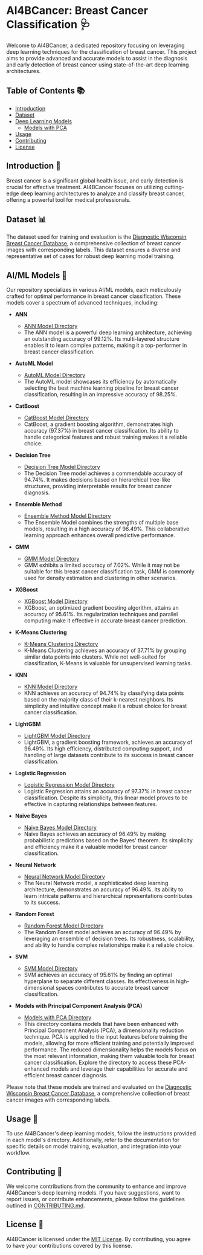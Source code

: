 # AI4BCancer: Breast Cancer Classification 🩺

Welcome to AI4BCancer, a dedicated repository focusing on leveraging deep learning techniques for the classification of breast cancer. This project aims to provide advanced and accurate models to assist in the diagnosis and early detection of breast cancer using state-of-the-art deep learning architectures.

## Table of Contents 📚

- [Introduction](#Introduction)
- [Dataset](https://www.kaggle.com/datasets/uciml/breast-cancer-wisconsin-data)
- [Deep Learning Models](https://github.com/footcricket05/BCancerAI/tree/main/Models)
  - [Models with PCA](https://github.com/footcricket05/BCancerAI/tree/main/Models/Models%20with%20PCA)
- [Usage](#usage)
- [Contributing](https://github.com/footcricket05/BCancerAI/blob/main/CONTRIBUTING.md)
- [License](https://github.com/footcricket05/BCancerAI/blob/main/LICENSE)

## Introduction 🌟

Breast cancer is a significant global health issue, and early detection is crucial for effective treatment. AI4BCancer focuses on utilizing cutting-edge deep learning architectures to analyze and classify breast cancer, offering a powerful tool for medical professionals.

## Dataset 📊

The dataset used for training and evaluation is the [Diagnostic Wisconsin Breast Cancer Database](https://www.kaggle.com/datasets/uciml/breast-cancer-wisconsin-data), a comprehensive collection of breast cancer images with corresponding labels. This dataset ensures a diverse and representative set of cases for robust deep learning model training.

## AI/ML Models 🧠

Our repository specializes in various AI/ML models, each meticulously crafted for optimal performance in breast cancer classification. These models cover a spectrum of advanced techniques, including:

- **ANN**
  - [ANN Model Directory](https://github.com/footcricket05/BCancerAI/tree/main/Models/ANN)
  - The ANN model is a powerful deep learning architecture, achieving an outstanding accuracy of 99.12%. Its multi-layered structure enables it to learn complex patterns, making it a top-performer in breast cancer classification.
    
- **AutoML Model**
  - [AutoML Model Directory](https://github.com/footcricket05/BCancerAI/tree/main/Models/AutoML%20Model)
  - The AutoML model showcases its efficiency by automatically selecting the best machine learning pipeline for breast cancer classification, resulting in an impressive accuracy of 98.25%.

- **CatBoost**
  - [CatBoost Model Directory](https://github.com/footcricket05/BCancerAI/tree/main/Models/CatBoost)
  - CatBoost, a gradient boosting algorithm, demonstrates high accuracy (97.37%) in breast cancer classification. Its ability to handle categorical features and robust training makes it a reliable choice.

- **Decision Tree**
  - [Decision Tree Model Directory](https://github.com/footcricket05/BCancerAI/tree/main/Models/Decision%20Tree)
  - The Decision Tree model achieves a commendable accuracy of 94.74%. It makes decisions based on hierarchical tree-like structures, providing interpretable results for breast cancer diagnosis.

- **Ensemble Method**
  - [Ensemble Method Model Directory](https://github.com/footcricket05/BCancerAI/tree/main/Models/Ensemble%20Method)
  - The Ensemble Model combines the strengths of multiple base models, resulting in a high accuracy of 96.49%. This collaborative learning approach enhances overall predictive performance.
  
- **GMM**
  - [GMM Model Directory](https://github.com/footcricket05/BCancerAI/tree/main/Models/GMM%20Model)
  - GMM exhibits a limited accuracy of 7.02%. While it may not be suitable for this breast cancer classification task, GMM is commonly used for density estimation and clustering in other scenarios.
  
- **XGBoost**
  - [XGBoost Model Directory](https://github.com/footcricket05/BCancerAI/tree/main/Models/Gradient%20Boosting)
  - XGBoost, an optimized gradient boosting algorithm, attains an accuracy of 95.61%. Its regularization techniques and parallel computing make it effective in accurate breast cancer prediction.

- **K-Means Clustering**
  - [K-Means Clustering Directory](https://github.com/footcricket05/BCancerAI/tree/main/Models/K-Means%20Clustering)
  - K-Means Clustering achieves an accuracy of 37.71% by grouping similar data points into clusters. While not well-suited for classification, K-Means is valuable for unsupervised learning tasks.
- **KNN**
  - [KNN Model Directory](https://github.com/footcricket05/BCancerAI/tree/main/Models/KNN)
  - KNN achieves an accuracy of 94.74% by classifying data points based on the majority class of their k-nearest neighbors. Its simplicity and intuitive concept make it a robust choice for breast cancer classification.

- **LightGBM**
  - [LightGBM Model Directory](https://github.com/footcricket05/BCancerAI/tree/main/Models/LightGBM)
  - LightGBM, a gradient boosting framework, achieves an accuracy of 96.49%. Its high efficiency, distributed computing support, and handling of large datasets contribute to its success in breast cancer classification.

- **Logistic Regression**
  - [Logistic Regression Model Directory](https://github.com/footcricket05/BCancerAI/tree/main/Models/Logistic%20Regression)
  - Logistic Regression attains an accuracy of 97.37% in breast cancer classification. Despite its simplicity, this linear model proves to be effective in capturing relationships between features.

- **Naive Bayes**
  - [Naive Bayes Model Directory](https://github.com/footcricket05/BCancerAI/tree/main/Models/Naive%20Bayes)
  - Naive Bayes achieves an accuracy of 96.49% by making probabilistic predictions based on the Bayes' theorem. Its simplicity and efficiency make it a valuable model for breast cancer classification.

- **Neural Network**
  - [Neural Network Model Directory](https://github.com/footcricket05/BCancerAI/tree/main/Models/Neural%20Network)
  - The Neural Network model, a sophisticated deep learning architecture, demonstrates an accuracy of 96.49%. Its ability to learn intricate patterns and hierarchical representations contributes to its success.

- **Random Forest**
  - [Random Forest Model Directory](https://github.com/footcricket05/BCancerAI/tree/main/Models/Random%20Forest)
  - The Random Forest model achieves an accuracy of 96.49% by leveraging an ensemble of decision trees. Its robustness, scalability, and ability to handle complex relationships make it a reliable choice.

- **SVM**
  - [SVM Model Directory](https://github.com/footcricket05/BCancerAI/tree/main/Models/SVM)
  - SVM achieves an accuracy of 95.61% by finding an optimal hyperplane to separate different classes. Its effectiveness in high-dimensional spaces contributes to accurate breast cancer classification.

- **Models with Principal Component Analysis (PCA)**
  - [Models with PCA Directory](https://github.com/footcricket05/BCancerAI/tree/main/Models/Models%20with%20PCA)
  - This directory contains models that have been enhanced with Principal Component Analysis (PCA), a dimensionality reduction technique. PCA is applied to the input features before training the models, allowing for more efficient training and potentially improved performance. The reduced dimensionality helps the models focus on the most relevant information, making them valuable tools for breast cancer classification. Explore the directory to access these PCA-enhanced models and leverage their capabilities for accurate and efficient breast cancer diagnosis.

Please note that these models are trained and evaluated on the [Diagnostic Wisconsin Breast Cancer Database](https://www.kaggle.com/datasets/uciml/breast-cancer-wisconsin-data), a comprehensive collection of breast cancer images with corresponding labels.

## Usage 🚀

To use AI4BCancer's deep learning models, follow the instructions provided in each model's directory. Additionally, refer to the documentation for specific details on model training, evaluation, and integration into your workflow.

## Contributing 🤝

We welcome contributions from the community to enhance and improve AI4BCancer's deep learning models. If you have suggestions, want to report issues, or contribute enhancements, please follow the guidelines outlined in [CONTRIBUTING.md](CONTRIBUTING.md).

## License 📜

AI4BCancer is licensed under the [MIT License](LICENSE). By contributing, you agree to have your contributions covered by this license.
